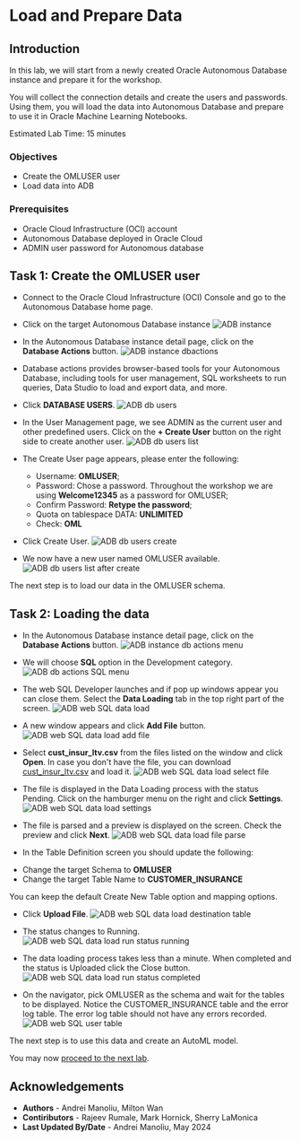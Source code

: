 # Load and Prepare Data

## Introduction

In this lab, we will start from a newly created Oracle Autonomous Database instance and prepare it for the workshop.

 You will collect the connection details and create the users and passwords. Using them, you will load the data into Autonomous Database and prepare to use it in Oracle Machine Learning Notebooks.


Estimated Lab Time: 15 minutes

### Objectives
*	Create the OMLUSER user
* Load data into ADB



### Prerequisites
* Oracle Cloud Infrastructure (OCI) account
* Autonomous Database deployed in Oracle Cloud
* ADMIN user password for Autonomous database


## Task 1:  Create the OMLUSER user

* Connect to the Oracle Cloud Infrastructure (OCI) Console and go to the Autonomous Database home page.
* Click on the target Autonomous Database instance
![ADB instance](images/adb-listing.jpg)

* In the Autonomous Database instance detail page, click on the **Database Actions** button.
![ADB instance dbactions](images/adb-homepage-dbactions.jpg)

* Database actions provides browser-based tools for your Autonomous Database, including tools for user management, SQL worksheets to run queries, Data Studio to load and export data, and more.

* Click **DATABASE USERS**.
![ADB db users](images/dbactions-database-users.jpg)

* In the User Management page, we see ADMIN as the current user and other predefined users.
Click on the **+ Create User** button on the right side to create another user.
![ADB db users list](images/database-users-list.jpg)

* The Create User page appears, please enter the following:

    - Username: **OMLUSER**;
    - Password: Chose a password. Throughout the workshop we are using **Welcome12345** as a password for OMLUSER;
    - Confirm Password: **Retype the password**;
    - Quota on tablespace DATA: **UNLIMITED**
    - Check: **OML**

* Click Create User.
![ADB db users create](images/database-users-create.jpg)


* We now have a new user named OMLUSER available.
![ADB db users list after create](images/database-users-list-after.jpg)

 The next step is to load our data in the OMLUSER schema.



## Task 2: Loading the data

* In the Autonomous Database instance detail page, click on the **Database Actions** button.
![ADB instance db actions menu](images/adb-homepage-dbactions.jpg)

* We will choose **SQL** option in the Development category.
![ADB db actions SQL menu](images/dbactions-homepage-sql.jpg)


* The web SQL Developer launches and if pop up windows appear you can close them. Select the **Data Loading** tab in the top right part of the screen.
![ADB web SQL data load](images/sqldeveloper-dataload.jpg)

* A new window appears and click **Add File** button.
![ADB web SQL data load add file](images/sqldeveloper-dataload-addfile.jpg)

* Select **cust_insur_ltv.csv** from the files listed on the window and click **Open**. In case you don't have the file, you can download [cust\_insur\_ltv.csv](https://objectstorage.eu-frankfurt-1.oraclecloud.com/p/NIPrIgDVBKsOBi_xnF5_ZHWAnlilwwnUbrgQbUA24iupm6ryoNkvp_KZ9qywzpQE/n/oraclepartnersas/b/ADB_Stage/o/cust_insur_ltv.csv) and load it.
![ADB web SQL data load select file](images/sqldeveloper-dataload-chosefile.jpg)

* The file is displayed in the Data Loading process with the status Pending. Click on the hamburger menu on the right and click **Settings**.
![ADB web SQL data load settings ](images/sqldeveloper-dataload-edit.jpg)

* The file is parsed and a preview is displayed on the screen. Check the preview and click **Next**.
![ADB web SQL data load file parse](images/sqldeveloper-dataload-filedesc.jpg)

* In the Table Definition screen you should update the following:
 - Change the target Schema to **OMLUSER**
 - Change the target Table Name to **CUSTOMER_INSURANCE**
  
You can keep the default Create New Table option and mapping options.

 * Click **Upload File**.
![ADB web SQL data load destination table](images/sqldeveloper-dataload-tabledesc.jpg)


* The status changes to Running.
![ADB web SQL data load run status running](images/sqldeveloper-dataload-running.jpg)


* The data loading process takes less than a minute. When completed and the status is Uploaded click the Close button.
![ADB web SQL data load run status completed](images/sqldeveloper-dataload-completed.jpg)

* On the navigator, pick OMLUSER as the schema and wait for the tables to be displayed. Notice the CUSTOMER_INSURANCE table and the error log table. The error log table should not have any errors recorded.
![ADB web SQL user table](images/sqldeveloper-tablelist.jpg)




The next step is to use this data and create an AutoML model.

You may now [proceed to the next lab](#next).

## Acknowledgements
* **Authors** -  Andrei Manoliu, Milton Wan
* **Contiributors** - Rajeev Rumale, Mark Hornick, Sherry LaMonica
* **Last Updated By/Date** -  Andrei Manoliu, May 2024

